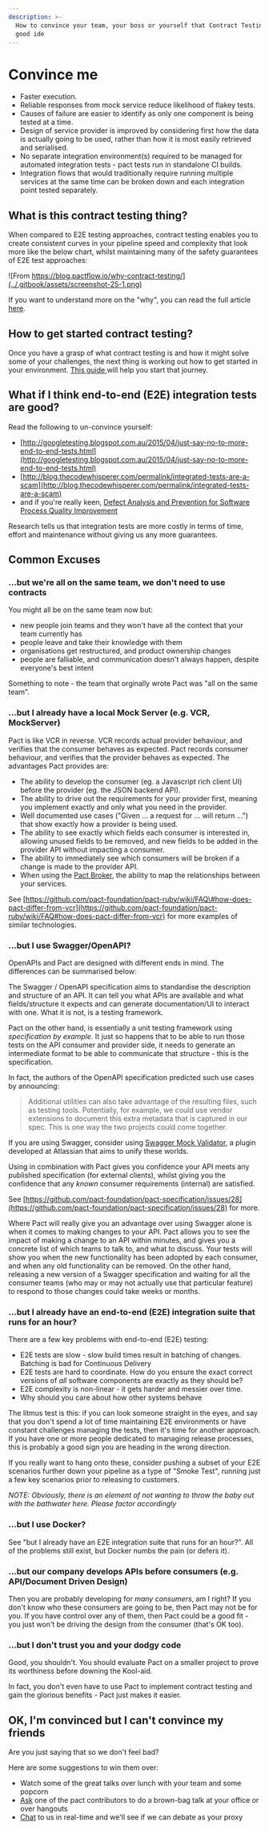 ```yaml
---
description: >-
  How to convince your team, your boss or yourself that Contract Testing is a
  good ide
---
```


# Convince me

* Faster execution.
* Reliable responses from mock service reduce likelihood of flakey tests.
* Causes of failure are easier to identify as only one component is being tested at a time.
* Design of service provider is improved by considering first how the data is actually going to be used, rather than how it is most easily retrieved and serialised.
* No separate integration environment\(s\) required to be managed for automated integration tests - pact tests run in standalone CI builds.
* Integration flows that would traditionally require running multiple services at the same time can be broken down and each integration point tested separately.

## What is this contract testing thing?

When compared to E2E testing approaches, contract testing enables you to create consistent curves in your pipeline speed and complexity that look more like the below chart, whilst maintaining many of the safety guarantees of E2E test approaches:

![From https://blog.pactflow.io/why-contract-testing/](../.gitbook/assets/screenshot-25-1.png)

If you want to understand more on the "why", you can read the full article [here](https://blog.pactflow.io/why-contract-testing/).

## How to get started contract testing?

Once you have a grasp of what contract testing is and how it might solve some of your challenges, the next thing is working out how to get started in your environment. [This guide ](https://blog.pactflow.io/why-contract-testing/)will help you start that journey.

## What if I think end-to-end \(E2E\) integration tests are good?

Read the following to un-convince yourself:

* [http://googletesting.blogspot.com.au/2015/04/just-say-no-to-more-end-to-end-tests.html](http://googletesting.blogspot.com.au/2015/04/just-say-no-to-more-end-to-end-tests.html)
* [http://blog.thecodewhisperer.com/permalink/integrated-tests-are-a-scam](http://blog.thecodewhisperer.com/permalink/integrated-tests-are-a-scam)
* and if you're really keen, [Defect Analysis and Prevention for Software Process Quality Improvement](http://www.ijcaonline.org/volume8/number7/pxc3871759.pdf)

Research tells us that integration tests are more costly in terms of time, effort and maintenance without giving us any more guarantees.

## Common Excuses

### ...but we're all on the same team, we don't need to use contracts

You might all be on the same team now but:

* new people join teams and they won't have all the context that your team currently has
* people leave and take their knowledge with them
* organisations get restructured, and product ownership changes
* people are falliable, and communication doesn't always happen, despite everyone's best intent

Something to note - the team that orginally wrote Pact was "all on the same team".

### ...but I already have a local Mock Server \(e.g. VCR, MockServer\)

Pact is like VCR in reverse. VCR records actual provider behaviour, and verifies that the consumer behaves as expected. Pact records consumer behaviour, and verifies that the provider behaves as expected. The advantages Pact provides are:

* The ability to develop the consumer \(eg. a Javascript rich client UI\) before the provider \(eg. the JSON backend API\).
* The ability to drive out the requirements for your provider first, meaning you implement exactly and only what you need in the provider.
* Well documented use cases \("Given ... a request for ... will return ..."\) that show exactly how a provider is being used.
* The ability to see exactly which fields each consumer is interested in, allowing unused fields to be removed, and new fields to be added in the provider API without impacting a consumer.
* The ability to immediately see which consumers will be broken if a change is made to the provider API.
* When using the [Pact Broker](https://github.com/pact-foundation/pact_broker), the ability to map the relationships between your services.

See [https://github.com/pact-foundation/pact-ruby/wiki/FAQ\#how-does-pact-differ-from-vcr](https://github.com/pact-foundation/pact-ruby/wiki/FAQ#how-does-pact-differ-from-vcr) for more examples of similar technologies.

### ...but I use Swagger/OpenAPI?

OpenAPIs and Pact are designed with different ends in mind. The differences can be summarised below:

The Swagger / OpenAPI specification aims to standardise the description and structure of an API. It can tell you what APIs are available and what fields/structure it expects and can generate documentation/UI to interact with one. What it is not, is a testing framework.

Pact on the other hand, is essentially a unit testing framework using _specification by example_. It just so happens that to be able to run those tests on the API consumer and provider side, it needs to generate an intermediate format to be able to communicate that structure - this is the specification.

In fact, the authors of the OpenAPI specification predicted such use cases by announcing:

> Additional utilities can also take advantage of the resulting files, such as testing tools. Potentially, for example, we could use vendor extensions to document this extra metadata that is captured in our spec. This is one way the two projects could come together.

If you are using Swagger, consider using [Swagger Mock Validator](https://bitbucket.org/atlassian/swagger-mock-validator), a plugin developed at Atlassian that aims to unify these worlds.

Using in combination with Pact gives you confidence your API meets any published specification \(for external clients\), whilst giving you the confidence that any _known_ consumer requirements \(internal\) are satisfied.

See [https://github.com/pact-foundation/pact-specification/issues/28](https://github.com/pact-foundation/pact-specification/issues/28) for more.

Where Pact will really give you an advantage over using Swagger alone is when it comes to making changes to your API. Pact allows you to see the impact of making a change to an API within minutes, and gives you a concrete list of which teams to talk to, and what to discuss. Your tests will show you when the new functionality has been adopted by each consumer, and when any old functionality can be removed. On the other hand, releasing a new version of a Swagger specification and waiting for all the consumer teams \(who may or may not actually use that particular feature\) to respond to those changes could take weeks or months.

### ...but I already have an end-to-end \(E2E\) integration suite that runs for an hour?

There are a few key problems with end-to-end \(E2E\) testing:

* E2E tests are slow - slow build times result in batching of changes. Batching is bad for Continuous Delivery
* E2E tests are hard to coordinate. How do you ensure the exact correct versions of _all_ software components are exactly as they should be?
* E2E complexity is non-linear - it gets harder and messier over time.
* Why should you care about how other systems behave

The litmus test is this: if you can look someone straight in the eyes, and say that you don't spend a lot of time maintaining E2E environments or have constant challenges managing the tests, then it's time for another approach. If you have one or more people dedicated to managing release processes, this is probably a good sign you are heading in the wrong direction.

If you really want to hang onto these, consider pushing a subset of your E2E scenarios further down your pipeline as a type of "Smoke Test", running just a few key scenarios prior to releasing to customers.

_NOTE: Obviously, there is an element of not wanting to throw the baby out with the bathwater here. Please factor accordingly_

### ...but I use Docker?

See "but I already have an E2E integration suite that runs for an hour?". All of the problems still exist, but Docker numbs the pain \(or defers it\).

### ...but our company develops APIs before consumers \(e.g. API/Document Driven Design\)

Then you are probably developing for _many consumers_, am I right? If you don't know who these consumers are going to be, then Pact may not be for you. If you have control over any of them, then Pact could be a good fit - you just won't be driving the design from the consumer \(that's OK too\).

### ...but I don't trust you and your dodgy code

Good, you shouldn't. You should evaluate Pact on a smaller project to prove its worthiness before downing the Kool-aid.

In fact, you don't even have to use Pact to implement contract testing and gain the glorious benefits - Pact just makes it easier.

## OK, I'm convinced but I can't convince my friends

Are you just saying that so we don't feel bad?

Here are some suggestions to win them over:

* Watch some of the great talks over lunch with your team and some popcorn
* [Ask](https://slack.pact.io) one of the pact contributors to do a brown-bag talk at your office or over hangouts
* [Chat](https://slack.pact.io) to us in real-time and we'll see if we can debate as your proxy

